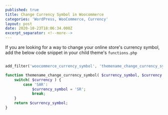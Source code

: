 ```yaml
---
published: true
title: Change Currency Symbol in Woocommerce
categories: 'WordPress, WooCommerce, Currency'
layout: post
date: 2020-10-23T18:06:34.000Z
excerpt_separator: <!--more-->
---
```

If you are looking for a way to change your online store's currency symbol, add the below code snippet in your child theme's `functions.php`

<!--more-->

```php

add_filter('woocommerce_currency_symbol', 'themename_change_currency_symbol', 10, 2);

function themename_change_currency_symbol( $currency_symbol, $currency ) {
	switch( $currency ) {
		case 'SAR':
			$currency_symbol = 'SR';
			break;
	}
	return $currency_symbol;
}

```
